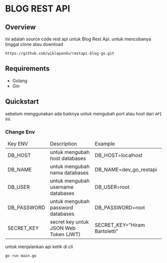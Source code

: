 # BLOG REST API
## Overview
ini adalah source code rest api untuk Blog Rest Api.
untuk mencobanya tinggal clone atau download

```cli
https://github.com/wiklapandu/restapi-blog-go.git
```

## Requirements
- Golang
- Gin

## Quickstart
sebelum menggunakan ada baiknya untuk mengubah port atau host dari `API` ini.

### Change Env

<table>
    <thead>
        <tr>
            <td>
                Key ENV
            </td>
            <td>
                Description
            </td>
            <td>
                Example
            </td>
        </tr>
    </thead>
    <tbody>
        <tr>
            <td>
                DB_HOST
            </td>
            <td>
                untuk mengubah host databases 
            </td>
            <td>
                DB_HOST=localhost
            </td>
        </tr>
        <tr>
            <td>
                DB_NAME
            </td>
            <td>
                untuk mengubah nama databases
            </td>
            <td>
                DB_NAME=dev_go_restapi
            </td>
        </tr>
        <tr>
            <td>
                DB_USER
            </td>
            <td>
                untuk mengubah username databases
            </td>
            <td>
                DB_USER=root
            </td>
        </tr>
        <tr>
            <td>
                DB_PASSWORD
            </td>
            <td>
                untuk mengubah password databases
            </td>
            <td>
                DB_PASSWORD=root
            </td>
        </tr>
        <tr>
            <td>
                SECRET_KEY
            </td>
            <td>
                secret key untuk JSON Web Token (JWT)
            </td>
            <td>
                SECRET_KEY="Hiram Bartoletti"
            </td>
        </tr>
    </tbody>
</table>


untuk menjalankan api ketik di cli
```cli
go run main.go
```